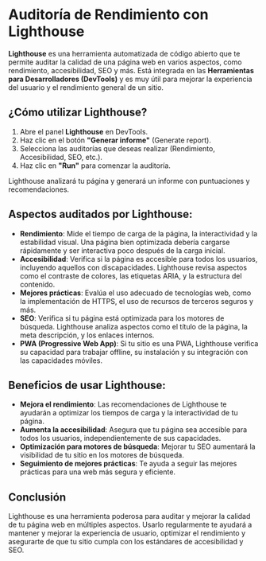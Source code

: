 # Auditoría de Rendimiento con Lighthouse

**Lighthouse** es una herramienta automatizada de código abierto que te permite auditar la calidad de una página web en varios aspectos, como rendimiento, accesibilidad, SEO y más. Está integrada en las **Herramientas para Desarrolladores (DevTools)** y es muy útil para mejorar la experiencia del usuario y el rendimiento general de un sitio.

## ¿Cómo utilizar Lighthouse?
1. Abre el panel **Lighthouse** en DevTools.
2. Haz clic en el botón **"Generar informe"** (Generate report).
3. Selecciona las auditorías que deseas realizar (Rendimiento, Accesibilidad, SEO, etc.).
4. Haz clic en **"Run"** para comenzar la auditoría.

Lighthouse analizará tu página y generará un informe con puntuaciones y recomendaciones.

## Aspectos auditados por Lighthouse:
- **Rendimiento**: Mide el tiempo de carga de la página, la interactividad y la estabilidad visual. Una página bien optimizada debería cargarse rápidamente y ser interactiva poco después de la carga inicial.
- **Accesibilidad**: Verifica si la página es accesible para todos los usuarios, incluyendo aquellos con discapacidades. Lighthouse revisa aspectos como el contraste de colores, las etiquetas ARIA, y la estructura del contenido.
- **Mejores prácticas**: Evalúa el uso adecuado de tecnologías web, como la implementación de HTTPS, el uso de recursos de terceros seguros y más.
- **SEO**: Verifica si tu página está optimizada para los motores de búsqueda. Lighthouse analiza aspectos como el título de la página, la meta descripción, y los enlaces internos.
- **PWA (Progressive Web App)**: Si tu sitio es una PWA, Lighthouse verifica su capacidad para trabajar offline, su instalación y su integración con las capacidades móviles.

## Beneficios de usar Lighthouse:
- **Mejora el rendimiento**: Las recomendaciones de Lighthouse te ayudarán a optimizar los tiempos de carga y la interactividad de tu página.
- **Aumenta la accesibilidad**: Asegura que tu página sea accesible para todos los usuarios, independientemente de sus capacidades.
- **Optimización para motores de búsqueda**: Mejorar tu SEO aumentará la visibilidad de tu sitio en los motores de búsqueda.
- **Seguimiento de mejores prácticas**: Te ayuda a seguir las mejores prácticas para una web más segura y eficiente.

## Conclusión
Lighthouse es una herramienta poderosa para auditar y mejorar la calidad de tu página web en múltiples aspectos. Usarlo regularmente te ayudará a mantener y mejorar la experiencia de usuario, optimizar el rendimiento y asegurarte de que tu sitio cumpla con los estándares de accesibilidad y SEO.
